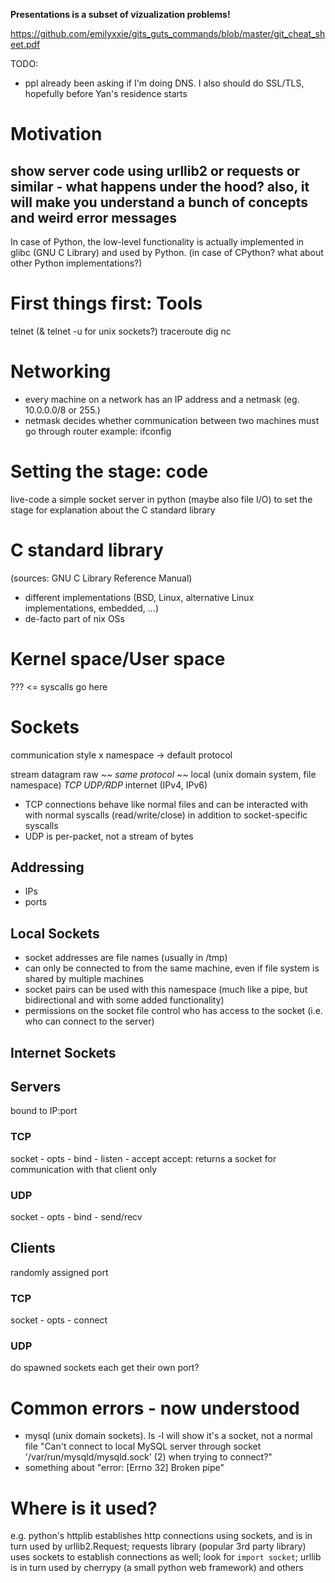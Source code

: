 **Presentations is a subset of vizualization problems!**

https://github.com/emilyxxie/gits_guts_commands/blob/master/git_cheat_sheet.pdf

TODO:
- ppl already been asking if I'm doing DNS. I also should do SSL/TLS, hopefully before Yan's residence starts

# Motivation
show server code using urllib2 or requests or similar - what happens under the hood?
also, it will make you understand a bunch of concepts and weird error messages
----
In case of Python, the low-level functionality is actually implemented in glibc (GNU C Library) and used by Python. (in case of CPython? what about other Python implementations?)

# First things first: Tools
telnet (& telnet -u for unix sockets?)
traceroute
dig
nc

# Networking
- every machine on a network has an IP address and a netmask (eg. 10.0.0.0/8 or 255.)
- netmask decides whether communication between two machines must go through router
example: ifconfig

# Setting the stage: code
live-code a simple socket server in python (maybe also file I/O) to set the stage for explanation about the C standard library

# C standard library
(sources: GNU C Library Reference Manual)
- different implementations (BSD, Linux, alternative Linux implementations, embedded, ...)
- de-facto part of nix OSs

# Kernel space/User space
??? <= syscalls go here

# Sockets
communication style x namespace -> default protocol

stream      datagram       raw
     *~~ same protocol ~~*          local (unix domain system, file namespace)
 *TCP*      *UDP/RDP*               internet (IPv4, IPv6)

- TCP connections behave like normal files and can be interacted with with normal syscalls (read/write/close) in addition to socket-specific syscalls
- UDP is per-packet, not a stream of bytes

## Addressing
- IPs
- ports

## Local Sockets
- socket addresses are file names (usually in /tmp)
- can only be connected to from the same machine, even if file system is shared by multiple machines
- socket pairs can be used with this namespace (much like a pipe, but bidirectional and with some added functionality)
- permissions on the socket file control who has access to the socket (i.e. who can connect to the server)
## Internet Sockets

## Servers
bound to IP:port
### TCP
socket - opts - bind - listen - accept
accept: returns a socket for communication with that client only

### UDP
socket - opts - bind - send/recv

## Clients
randomly assigned port
### TCP
socket - opts - connect
### UDP


do spawned sockets each get their own port?


# Common errors - now understood
- mysql (unix domain sockets). ls -l will show it's a socket, not a normal file
"Can't connect to local MySQL server through socket '/var/run/mysqld/mysqld.sock' (2) when trying to connect?"
- something about "error: [Errno 32] Broken pipe"

# Where is it used?
e.g. python's httplib establishes http connections using sockets, and is in turn used by urllib2.Request; requests library (popular 3rd party library) uses sockets to establish connections as well; look for `import socket`; urllib is in turn used by cherrypy (a small python web framework) and others
